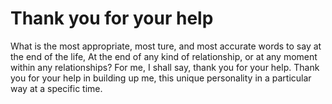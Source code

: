 # Thank you for your help

What is the most appropriate, most ture, and most accurate words to say
at the end of the life, At the end of any kind of relationship, or at any moment within any relationships?
For me, I shall say, thank you for your help. 
Thank you for your help in building up me, this unique personality in a particular way at a specific time.

